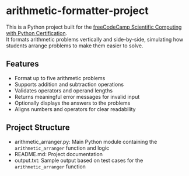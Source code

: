 # arithmetic-formatter-project  
This is a Python project built for the [freeCodeCamp Scientific Computing with Python Certification](https://www.freecodecamp.org/learn/).  
It formats arithmetic problems vertically and side-by-side, simulating how students arrange problems to make them easier to solve.

## Features

- Format up to five arithmetic problems  
- Supports addition and subtraction operations  
- Validates operators and operand lengths  
- Returns meaningful error messages for invalid input  
- Optionally displays the answers to the problems  
- Aligns numbers and operators for clear readability  

## Project Structure

- arithmetic_arranger.py: Main Python module containing the `arithmetic_arranger` function and logic  
- README.md: Project documentation  
- output.txt: Sample output based on test cases for the `arithmetic_arranger` function  
